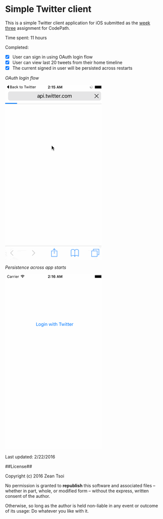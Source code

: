 # Simple Twitter client

This is a simple Twitter client application for iOS submitted as the [week three](http://courses.codepath.com/courses/intro_to_ios/unit/3#!assignment) assignment for CodePath.

Time spent: 11 hours

Completed:

* [x] User can sign in using OAuth login flow
* [x] User can view last 20 tweets from their home timeline
* [x] The current signed in user will be persisted across restarts

*OAuth login flow*

![OAuth login flow](https://github.com/zeantsoi/TwitterClient/blob/master/twitter_1.gif)

*Persistence across app starts*

![Persistence across app starts](https://github.com/zeantsoi/TwitterClient/blob/master/twitter_2.gif)

Last updated: 2/22/2016

##License##

Copyright (c) 2016 Zean Tsoi

No permission is granted to **republish** this software and associated files – whether in part, whole, or modified form – without the express, written consent of the author.

Otherwise, so long as the author is held non-liable in any event or outcome of its usage: Do whatever you like with it.
